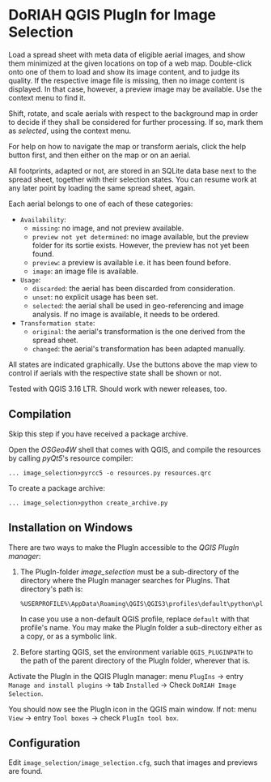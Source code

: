 # DoRIAH QGIS PlugIn for Image Selection

Load a spread sheet with meta data of eligible aerial images, and show them minimized at the given locations on top of a web map. Double-click onto one of them to load and show its image content, and to judge its quality. If the respective image file is missing, then no image content is displayed. In that case, however, a preview image may be available. Use the context menu to find it.

Shift, rotate, and scale aerials with respect to the background map in order to decide if they shall be considered for further processing. If so, mark them as *selected*, using the context menu.

For help on how to navigate the map or transform aerials, click the help button first, and then either on the map or on an aerial.

All footprints, adapted or not, are stored in an SQLite data base next to the spread sheet, together with their selection states. You can resume work at any later point by loading the same spread sheet, again.

Each aerial belongs to one of each of these categories:

- `Availability`:
  - `missing`: no image, and not preview available.
  - `preview not yet determined`: no image available, but the preview folder for its sortie exists. However, the preview has not yet been found.
  - `preview`:  a preview is available i.e. it has been found before.
  - `image`: an image file is available.
- `Usage`:
  - `discarded`: the aerial has been discarded from consideration.
  - `unset`: no explicit usage has been set.
  - `selected`: the aerial shall be used in geo-referencing and image analysis. If no image is available, it needs to be ordered.
- `Transformation state`:
  - `original`: the aerial's transformation is the one derived from the spread sheet.
  - `changed`: the aerial's transformation has been adapted manually.

All states are indicated graphically. Use the buttons above the map view to control if aerials with the respective state shall be shown or not.

Tested with QGIS 3.16 LTR. Should work with newer releases, too.

## Compilation

Skip this step if you have received a package archive.

Open the *OSGeo4W* shell that comes with QGIS, and compile the resources by calling *pyQt5*'s resource compiler:

```
... image_selection>pyrcc5 -o resources.py resources.qrc
```

To create a package archive:

```
... image_selection>python create_archive.py
```

## Installation on Windows

There are two ways to make the PlugIn accessible to the *QGIS PlugIn manager*:

1. The PlugIn-folder *image_selection* must be a sub-directory of the directory where the PlugIn manager searches for PlugIns. That directory's path is: 

   ```
   %USERPROFILE%\AppData\Roaming\QGIS\QGIS3\profiles\default\python\plugins
   ```

   In case you use a non-default QGIS profile, replace `default` with that profile's name. You may make the PlugIn folder a sub-directory either as a copy, or as a symbolic link.

2. Before starting QGIS, set the environment variable `QGIS_PLUGINPATH` to the path of the parent directory of the PlugIn folder, wherever that is.

Activate the PlugIn in the QGIS PlugIn manager: menu `PlugIns` → entry `Manage and install plugins` → tab `Installed` → Check `DoRIAH Image Selection`.

You should now see the PlugIn icon in the QGIS main window. If not: menu `View` → entry `Tool boxes` → check `PlugIn tool box`.

## Configuration

Edit `image_selection/image_selection.cfg`, such that images and previews are found.
